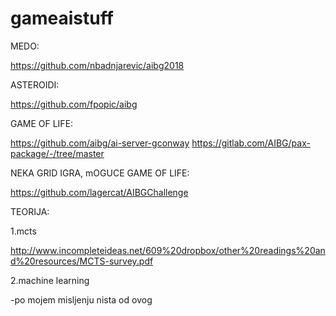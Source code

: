 # gameaistuff


MEDO:

https://github.com/nbadnjarevic/aibg2018


ASTEROIDI:

https://github.com/fpopic/aibg


GAME OF LIFE:

https://github.com/aibg/ai-server-gconway
https://gitlab.com/AIBG/pax-package/-/tree/master


NEKA GRID IGRA, mOGUCE GAME OF LIFE:

https://github.com/lagercat/AIBGChallenge

TEORIJA:

1.mcts

http://www.incompleteideas.net/609%20dropbox/other%20readings%20and%20resources/MCTS-survey.pdf

2.machine learning

-po mojem misljenju nista od ovog

